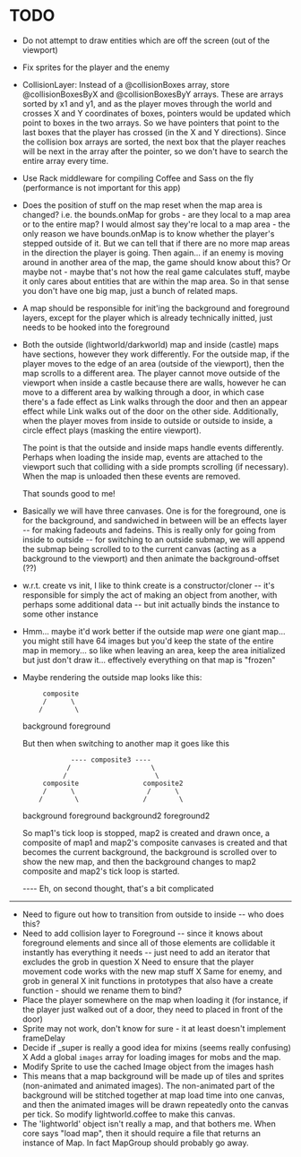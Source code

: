 # TODO

* Do not attempt to draw entities which are off the screen (out of the viewport)

* Fix sprites for the player and the enemy

* CollisionLayer: Instead of a @collisionBoxes array, store @collisionBoxesByX
  and @collisionBoxesByY arrays. These are arrays sorted by x1 and y1, and as
  the player moves through the world and crosses X and Y coordinates of boxes,
  pointers would be updated which point to boxes in the two arrays. So we have
  pointers that point to the last boxes that the player has crossed (in the X
  and Y directions). Since the collision box arrays are sorted, the next box
  that the player reaches will be next in the array after the pointer, so we
  don't have to search the entire array every time.

* Use Rack middleware for compiling Coffee and Sass on the fly
  (performance is not important for this app)

* Does the position of stuff on the map reset when the map area is changed?
  i.e. the bounds.onMap for grobs - are they local to a map area or to the
  entire map? I would almost say they're local to a map area - the only reason
  we have bounds.onMap is to know whether the player's stepped outside of it.
  But we can tell that if there are no more map areas in the direction the
  player is going. Then again... if an enemy is moving around in another area of
  the map, the game should know about this? Or maybe not - maybe that's not how
  the real game calculates stuff, maybe it only cares about entities that are
  within the map area. So in that sense you don't have one big map, just a bunch
  of related maps.

* A map should be responsible for init'ing the background and foreground layers,
  except for the player which is already technically initted, just needs to be
  hooked into the foreground

* Both the outside (lightworld/darkworld) map and inside (castle) maps have
  sections, however they work differently. For the outside map, if the player
  moves to the edge of an area (outside of the viewport), then the map scrolls
  to a different area. The player cannot move outside of the viewport when
  inside a castle because there are walls, however he can move to a different
  area by walking through a door, in which case there's a fade effect as Link
  walks through the door and then an appear effect while Link walks out of the
  door on the other side. Additionally, when the player moves from inside to
  outside or outside to inside, a circle effect plays (masking the entire
  viewport).

  The point is that the outside and inside maps handle events differently.
  Perhaps when loading the inside map, events are attached to the viewport such
  that colliding with a side prompts scrolling (if necessary). When the map is
  unloaded then these events are removed.

  That sounds good to me!

* Basically we will have three canvases. One is for the foreground, one is for
  the background, and sandwiched in between will be an effects layer -- for
  making fadeouts and fadeins. This is really only for going from inside to
  outside -- for switching to an outside submap, we will append the submap being
  scrolled to to the current canvas (acting as a background to the viewport)
  and then animate the background-offset (??)

* w.r.t. create vs init, I like to think create is a constructor/cloner -- it's
  responsible for simply the act of making an object from another, with perhaps
  some additional data --  but init actually binds the instance to some other
  instance

* Hmm... maybe it'd work better if the outside map *were* one giant map... you
  might still have 64 images but you'd keep the state of the entire map in
  memory... so like when leaving an area, keep the area initialized but just
  don't draw it... effectively everything on that map is "frozen"

* Maybe rendering the outside map looks like this:

           composite
           /      \
          /        \
    background   foreground

  But then when switching to another map it goes like this

                  ---- composite3 ----
                 /                    \
                /                      \
           composite                composite2
           /      \                  /      \
          /        \                /        \
    background   foreground  background2   foreground2

  So map1's tick loop is stopped, map2 is created and drawn once, a composite of
  map1 and map2's composite canvases is created and that becomes the current
  background, the background is scrolled over to show the new map, and then the
  background changes to map2 composite and map2's tick loop is started.

  ---- Eh, on second thought, that's a bit complicated

---

* Need to figure out how to transition from outside to inside -- who does this?
* Need to add collision layer to Foreground -- since it knows about foreground
  elements and since all of those elements are collidable it instantly has
  everything it needs -- just need to add an iterator that excludes the grob in
  question
X Need to ensure that the player movement code works with the new map stuff
X Same for enemy, and grob in general
X init functions in prototypes that also have a create function - should we
  rename them to bind?
* Place the player somewhere on the map when loading it (for instance, if the
  player just walked out of a door, they need to placed in front of the door)
* Sprite may not work, don't know for sure - it at least doesn't implement
  frameDelay
* Decide if _super is really a good idea for mixins (seems really confusing)
X Add a global `images` array for loading images for mobs and the map.
* Modify Sprite to use the cached Image object from the images hash
* This means that a map background will be made up of tiles and sprites
  (non-animated and animated images). The non-animated part of the background
  will be stitched together at map load time into one canvas, and then the
  animated images will be drawn repeatedly onto the canvas per tick. So modify
  lightworld.coffee to make this canvas.
* The 'lightworld' object isn't really a map, and that bothers me. When core
  says "load map", then it should require a file that returns an instance of
  Map. In fact MapGroup should probably go away.
